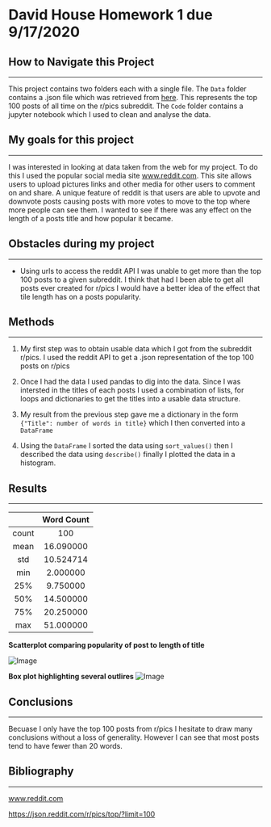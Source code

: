 # David House Homework 1 due 9/17/2020

## How to Navigate this Project

---

This project contains two folders each with a single file. The `Data` folder contains a .json file which was retrieved from [here](https://json.reddit.com/r/pics/top/?limit=100). This represents the top 100 posts of all time on the r/pics subreddit. The `Code` folder contains a jupyter notebook which I used to clean and analyse the data.

## My goals for this project

---

I was interested in looking at data taken from the web for my project. To do this I used the popular social media site www.reddit.com. This site allows users to upload pictures links and other media for other users to comment on and share. A unique feature of reddit is that users are able to upvote and downvote posts causing posts with more votes to move to the top where more people can see them. I wanted to see if there was any effect on the length of a posts title and how popular it became. 

## Obstacles during my project

---

* Using urls to access the reddit API I was unable to get more than the top 100 posts to a given subreddit. I think that had I been able to get all posts ever created for r/pics I would have a better idea of the effect that tile length has on a posts popularity. 


## Methods

---

1) My first step was to obtain usable data which I got from the subreddit r/pics. I used the reddit API to get a .json representation of the top 100 posts on r/pics

2) Once I had the data I used pandas to dig into the data. Since I was intersted in the titles of each posts I used a combination of lists, for loops and dictionaries to get the titles into a usable data structure.

3) My result from the previous step gave me a dictionary in the form `{"Title": number of words in title}` which I then converted into a `DataFrame`

4) Using the `DataFrame` I sorted the data using `sort_values()` then I described the data using `describe()` finally I plotted the data in a histogram.

## Results

---

|  | Word Count|
| :-------------: | :-----------: |
|count        |100|
|mean         | 16.090000|
|std           |10.524714|
|min            |2.000000|
|25%           | 9.750000|
|50%           |14.500000|
|75%           |20.250000|
|max           |51.000000|

**Scatterplot comparing popularity of post to length of title**

![Image](https://github.com/DavidBrynnHouse/Data_601_HW-1/blob/master/Images/ScatterPlot.png)

**Box plot highlighting several outlires**
![Image](https://github.com/DavidBrynnHouse/Data_601_HW-1/blob/master/Images/Box-Plot.png)

## Conclusions

---

Becuase I only have the top 100 posts from r/pics I hesitate to draw many conclusions without a loss of generality. However I can see that most posts tend to have fewer than 20 words. 

## Bibliography

---

www.reddit.com

https://json.reddit.com/r/pics/top/?limit=100

